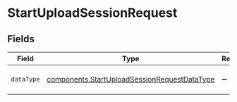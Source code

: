 # StartUploadSessionRequest


## Fields

| Field                                                                                                        | Type                                                                                                         | Required                                                                                                     | Description                                                                                                  |
| ------------------------------------------------------------------------------------------------------------ | ------------------------------------------------------------------------------------------------------------ | ------------------------------------------------------------------------------------------------------------ | ------------------------------------------------------------------------------------------------------------ |
| `dataType`                                                                                                   | [components.StartUploadSessionRequestDataType](../../models/components/startuploadsessionrequestdatatype.md) | :heavy_minus_sign:                                                                                           | A key for a Codat data type.                                                                                 |